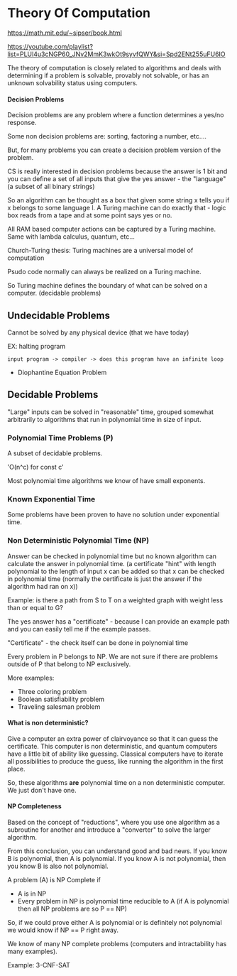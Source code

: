 # Theory Of Computation

https://math.mit.edu/~sipser/book.html

https://youtube.com/playlist?list=PLUl4u3cNGP60_JNv2MmK3wkOt9syvfQWY&si=Spd2ENt255uFU6IO

The theory of computation is closely related to algorithms and deals with
determining if a problem is solvable, provably not solvable, or has an unknown
solvability status using computers.

#### Decision Problems

Decision problems are any problem where a function determines a yes/no response.

Some non decision problems are: sorting, factoring a number, etc....

But, for many problems you can create a decision problem version of the problem.

CS is really interested in decision problems because the answer is 1 bit and you
can define a set of all inputs that give the yes answer - the "language" (a
subset of all binary strings)

So an algorithm can be thought as a box that given some string x tells you if x
belongs to some language l. A Turing machine can do exactly that - logic box
reads from a tape and at some point says yes or no.

All RAM based computer actions can be captured by a Turing machine. Same with
lambda calculus, quantum, etc...

Church-Turing thesis: Turing machines are a universal model of computation

Psudo code normally can always be realized on a Turing machine.

So Turing machine defines the boundary of what can be solved on a computer.
(decidable problems)

## Undecidable Problems

Cannot be solved by any physical device (that we have today)

EX: halting program

`input program -> compiler -> does this program have an infinite loop`

- Diophantine Equation Problem

## Decidable Problems

"Large" inputs can be solved in "reasonable" time, grouped somewhat arbitrarily
to algorithms that run in polynomial time in size of input.

### Polynomial Time Problems (P)

A subset of decidable problems.

'O(n^c) for const c'

Most polynomial time algorithms we know of have small exponents. 

### Known Exponential Time

Some problems have been proven to have no solution under exponential time.

### Non Deterministic Polynomial Time (NP)

Answer can be checked in polynomial time but no known algorithm can calculate
the answer in polynomial time. (a certificate "hint" with length polynomial to
the length of input x can be added so that x can be checked in polynomial time
(normally the certificate is just the answer if the algorithm had ran on x))

Example: is there a path from S to T on a weighted graph with weight less than
or equal to G?

The yes answer has a "certificate" - because I can provide an example path and you can
easily tell me if the example passes.

"Certificate" - the check itself can be done in polynomial time

Every problem in P belongs to NP. We are not sure if there are problems outside
of P that belong to NP exclusively.

More examples:

- Three coloring problem
- Boolean satisfiability problem
- Traveling salesman problem

#### What is non deterministic?

Give a computer an extra power of clairvoyance so that it can guess the
certificate. This computer is non deterministic, and quantum computers have a
little bit of ability like guessing. Classical computers have to iterate all
possibilities to produce the guess, like running the algorithm in the first
place.

So, these algorithms __are__ polynomial time on a non deterministic computer. We
just don't have one.

#### NP Completeness

Based on the concept of "reductions", where you use one algorithm as a
subroutine for another and introduce a "converter" to solve the larger
algorithm.

From this conclusion, you can understand good and bad news. If you know B is
polynomial, then A is polynomial. If you know A is not polynomial, then you know
B is also not polynomial.

A problem (A) is NP Complete if

- A is in NP
- Every problem in NP is polynomial time reducible to A (if A is polynomial then
  all NP problems are so P == NP)

So, if we could prove either A is polynomial or is definitely not polynomial we
would know if NP == P right away.

We know of many NP complete problems (computers and intractability has many
examples).

Example: 3-CNF-SAT
